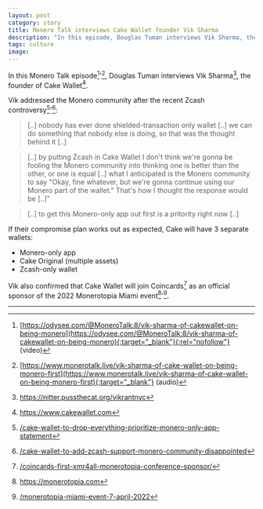 ```yaml
---
layout: post
category: story
title: Monero Talk interviews Cake Wallet founder Vik Sharma
description: "In this episode, Douglas Tuman interviews Vik Sharma, the founder of Cake Wallet."
tags: culture
image: 
---
```


In this Monero Talk episode[^1]'[^2], Douglas Tuman interviews Vik Sharma[^3], the founder of Cake Wallet[^4].

Vik addressed the Monero community after the recent Zcash controversy[^5]'[^6]:

> [..] nobody has ever done shielded-transaction only wallet [..] we can do something that nobody else is doing, so that was the thought behind it [..]

> [..] by putting Zcash in Cake Wallet I don't think we're gonna be fooling the Monero community into thinking one is better than the other, or one is equal [..] what I anticipated is the Monero community to say "Okay, fine whatever, but we're gonna continue using our Monero part of the wallet." That's how I thought the response would be [..]"

> [..] to get this Monero-only app out first is a pritority right now [..]

If their compromise plan works out as expected, Cake will have 3 separate wallets:

- Monero-only app
- Cake Original (multiple assets)
- Zcash-only wallet

Vik also confirmed that Cake Wallet will join Coincards[^7] as an official sponsor of the 2022 Monerotopia Miami event[^8]'[^9].

---

[^1]: [https://odysee.com/@MoneroTalk:8/vik-sharma-of-cakewallet-on-being-monero](https://odysee.com/@MoneroTalk:8/vik-sharma-of-cakewallet-on-being-monero){:target="_blank"}{:rel="nofollow"} (video)
[^2]: [https://www.monerotalk.live/vik-sharma-of-cake-wallet-on-being-monero-first](https://www.monerotalk.live/vik-sharma-of-cake-wallet-on-being-monero-first){:target="_blank"} (audio)
[^3]: https://nitter.pussthecat.org/vikrantnyc
[^4]: https://www.cakewallet.com
[^5]: [/cake-wallet-to-drop-everything-prioritize-monero-only-app-statement](/cake-wallet-to-drop-everything-prioritize-monero-only-app-statement)
[^6]: [/cake-wallet-to-add-zcash-support-monero-community-disappointed](/cake-wallet-to-add-zcash-support-monero-community-disappointed)
[^7]: [/coincards-first-xmr4all-monerotopia-conference-sponsor/](/coincards-first-xmr4all-monerotopia-conference-sponsor/)
[^8]: https://monerotopia.com
[^9]: [/monerotopia-miami-event-7-april-2022](/monerotopia-miami-event-7-april-2022)

